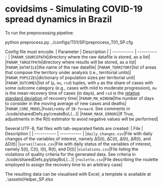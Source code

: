 # covidsims - Simulating COVID-19 spread dynamics in Brazil

To run the preprocessing pipeline:

python preprocess.py ../configs/T01/SP/preprocess_T01_SP.cfg

Config file must encode:
| Parameter | Description |
| ----------- | ----------- |
|`PARAM_SOURCEPATH`|directory where the raw datafile is stored, as a list|
|`PARAM_TARGETPATH`|directory where results will be stored, as a list|
|`PARAM_DATAFILE`|the name of the raw datafile|
|`PARAM_TERRITORY`|list of areas that compose the territory under analysis (i.e., territorial units)|
|`PARAM_POPSIZES`|dictionary of population sizes per territorial unit|
|`PARAM_OUTCOMES`|list of (`p`, `mu`, `rsd`) tuples, with `p` as the share of cases with some outcome category (e.g., cases with mild to moderate progression), `mu` is the mean recovery time of cases (in days), and `rsd` is the [relative standard deviation](https://en.wikipedia.org/wiki/Coefficient_of_variation) of recovery time|
|`PARAM_MA_WINDOW`|the number of days to consider in the moving average of new cases and deaths|
|`PARAM_CORE_MODEL`|`Peddireddy` of `IB-forward`. See comments in ./code/sharedDefs.py/createBoL(...)|
|`PARAM_MASK_ERRORS`|If True, adjustments in the R(t) estimator to avoid negative values will be performed|


Several UTF-8, flat files with tab-separated fields are created:
| File | Description |
| ----------- | ----------- |
|`daily_changes.csv`|File with daily changes of the variables of interest, namely ∆S(t), ∆C(t), ∆I(t), ∆R(t), and ∆D(t)|
|`surveillance.csv`|File with daily status of the variables of interest, namely S(t), C(t), I(t), R(t), and D(t)|
|`violations.csv`|File listing the violations of quality criteria for the generated data. See criteria in ./code/sharedDefs.py/playBoL(...)|
|`roulette.csv`|File describing the roulette employed to assign the recovery time to an arbitrary case|


The resulting data can be visualised with Excel; a template is available at ..\assets\Helper_SP.xlsx
